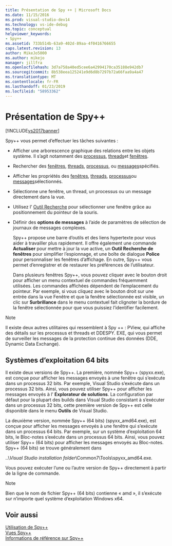 ```yaml
---
title: Présentation de Spy ++ | Microsoft Docs
ms.date: 11/15/2016
ms.prod: visual-studio-dev14
ms.technology: vs-ide-debug
ms.topic: conceptual
helpviewer_keywords:
- Spy++
ms.assetid: 733b514b-63a9-402d-89aa-4f0416766655
caps.latest.revision: 13
author: MikeJo5000
ms.author: mikejo
manager: jillfra
ms.openlocfilehash: 3d7a758a40ed5cee6a42994170ca35188e942db7
ms.sourcegitcommit: 8b538eea125241e9d6d8b7297b72a66faa9a4a47
ms.translationtype: MT
ms.contentlocale: fr-FR
ms.lasthandoff: 01/23/2019
ms.locfileid: "58953362"
---
```

# <a name="introducing-spy"></a>Présentation de Spy++
[!INCLUDE[vs2017banner](../includes/vs2017banner.md)]

Spy++ vous permet d’effectuer les tâches suivantes :  
  
- Afficher une arborescence graphique des relations entre les objets système. Il s’agit notamment des [processus](../debugger/processes-view.md), [threads](../debugger/threads-view.md)et [fenêtres](../debugger/windows-view.md).  
  
- Rechercher des [fenêtres](../debugger/how-to-search-for-a-window-in-windows-view.md), [threads](../debugger/how-to-search-for-a-thread-in-threads-view.md), [processus](../debugger/how-to-search-for-a-process-in-processes-view.md), ou [messages](../debugger/how-to-search-for-a-message-in-messages-view.md)spécifiés.  
  
- Afficher les propriétés des [fenêtres](../debugger/how-to-display-window-properties.md), [threads](../debugger/how-to-display-thread-properties.md), [processus](../debugger/how-to-display-process-properties.md)ou [messages](../debugger/how-to-display-message-properties.md)sélectionnés.  
  
- Sélectionne une fenêtre, un thread, un processus ou un message directement dans la vue.  
  
- Utilisez l’ [Outil Recherche](../debugger/how-to-use-the-finder-tool.md) pour sélectionner une fenêtre grâce au positionnement du pointeur de la souris.  
  
- Définir des **options de messages** à l’aide de paramètres de sélection de journaux de messages complexes.  
  
  Spy++ propose une barre d’outils et des liens hypertexte pour vous aider à travailler plus rapidement. Il offre également une commande **Actualiser** pour mettre à jour la vue active, un **Outil Recherche de fenêtres** pour simplifier l’espionnage, et une boîte de dialogue **Police** pour personnaliser les fenêtres d’affichage. En outre, Spy++ vous permet d’enregistrer et de restaurer les préférences de l’utilisateur.  
  
  Dans plusieurs fenêtres Spy++, vous pouvez cliquer avec le bouton droit pour afficher un menu contextuel de commandes fréquemment utilisées. Les commandes affichées dépendent de l’emplacement du pointeur. Par exemple, si vous cliquez avec le bouton droit sur une entrée dans la vue Fenêtre et que la fenêtre sélectionnée est visible, un clic sur **Surbrillance** dans le menu contextuel fait clignoter la bordure de la fenêtre sélectionnée pour que vous puissiez l’identifier facilement.  
  
> [!NOTE]
>  Il existe deux autres utilitaires qui ressemblent à Spy ++ : PView, qui affiche des détails sur les processus et threads et DDESPY. EXE, qui vous permet de surveiller les messages de la protection continue des données (DDE, Dynamic Data Exchange).  
  
## <a name="64-bit-operating-systems"></a>Systèmes d’exploitation 64 bits  
 Il existe deux versions de Spy++. La première, nommée Spy++ (spyxx.exe), est conçue pour afficher les messages envoyés à une fenêtre qui s’exécute dans un processus 32 bits. Par exemple, Visual Studio s’exécute dans un processus 32 bits. Ainsi, vous pouvez utiliser Spy++ pour afficher les messages envoyés à l’ **Explorateur de solutions**. La configuration par défaut pour la plupart des builds dans Visual Studio consistant à s’exécuter dans un processus 32 bits, cette première version de Spy++ est celle disponible dans le menu **Outils** de Visual Studio.  
  
 La deuxième version, nommée Spy++ (64 bits) (spyxx_amd64.exe), est conçue pour afficher les messages envoyés à une fenêtre qui s’exécute dans un processus 64 bits. Par exemple, sur un système d’exploitation 64 bits, le Bloc-notes s’exécute dans un processus 64 bits. Ainsi, vous pouvez utiliser Spy++ (64 bits) pour afficher les messages envoyés au Bloc-notes. Spy++ (64 bits) se trouve généralement dans  
  
 ..\\*Visual Studio installation folder*\Common7\Tools\spyxx_amd64.exe.  
  
 Vous pouvez exécuter l’une ou l’autre version de Spy++ directement à partir de la ligne de commande.  
  
> [!NOTE]
>  Bien que le nom de fichier Spy++ (64 bits) contienne « amd », il s’exécute sur n’importe quel système d’exploitation Windows x64.  
  
## <a name="see-also"></a>Voir aussi  
 [Utilisation de Spy++](../debugger/using-spy-increment.md)   
 [Vues Spy++](../debugger/spy-increment-views.md)   
 [Informations de référence sur Spy++](../debugger/spy-increment-reference.md)
